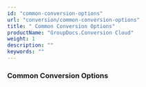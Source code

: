 ```yaml
---
id: "common-conversion-options"
url: "conversion/common-conversion-options"
title: " Common Conversion Options"
productName: "GroupDocs.Conversion Cloud"
weight: 1
description: ""
keywords: ""
---
```


###  Common Conversion Options ###



